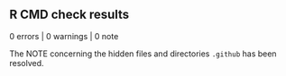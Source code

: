 ## R CMD check results

0 errors | 0 warnings | 0 note

The NOTE concerning the hidden files and directories `.github` has been resolved.
